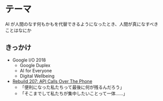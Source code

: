 # テーマ

AI が人間のなす何もかもを代替できるようになったとき、人間が真になすべきことはなにか

## きっかけ

- Google I/O 2018
  - Google Duplex
  - AI for Everyone
  - Digital Wellbeing
- [Rebuild 207: API Calls Over The Phone](https://rebuild.fm/207/#t=20:05)
  - 「便利になった私たちって最後に何が残るんだろう」
  - 「そこまでして私たちが集中したいことって一体……」
